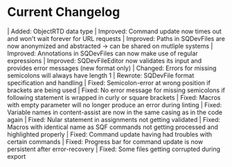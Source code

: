 # Current Changelog

| Added: ObjectRTD data type
| Improved: Command update now times out and won't wait forever for URL requests
| Improved: Paths in SQDevFiles are now anonymized and abstracted -> can be shared on mutliple systems
| Improved: Annotations in SQDevFiles can now make use of regular expressions
| Improved: SQDevFileEditor now validates its input and provides error messages (new format only)
| Changed: Errors for missing semicolons will always have length 1
| Rewrote: SQDevFile format specification and handling
| Fixed: Semicolon-error at wrong position if brackets are being used
| Fixed: No error message for missing semicolons if following statement is wrapped in curly or square brackets
| Fixed: Macros with empty parameter will no longer produce an error during linting
| Fixed: Variable names in content-assist are now in the same casing as in the code again
| Fixed: Nular statement in assignments not getting validated
| Fixed: Macros with identical name as SQF commands not getting processed and highlighted properly
| Fixed: Command update having had troubles with certain commands
| Fixed: Progress bar for command update is now persistent after error-recovery
| Fixed: Some files getting corrupted during export
